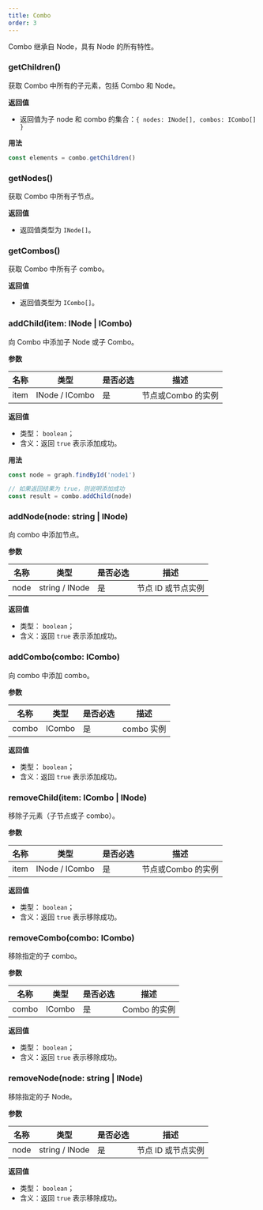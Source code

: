 ```yaml
---
title: Combo
order: 3
---
```


Combo 继承自 Node，具有 Node 的所有特性。

### getChildren()
获取 Combo 中所有的子元素，包括 Combo 和 Node。

**返回值**

- 返回值为子 node 和 combo 的集合：`{ nodes: INode[], combos: ICombo[] }`


**用法**

```javascript
const elements = combo.getChildren()
```


### getNodes()
获取 Combo 中所有子节点。

**返回值**

- 返回值类型为 `INode[]`。


### getCombos()
获取 Combo 中所有子 combo。

**返回值**

- 返回值类型为 `ICombo[]`。


### addChild(item: INode | ICombo)
向 Combo 中添加子 Node 或子 Combo。

**参数**

| 名称 | 类型 | 是否必选 | 描述 |
| --- | --- | --- | --- |
| item | INode / ICombo | 是 | 节点或Combo 的实例 |


**返回值**

- 类型： `boolean`；
- 含义：返回 `true` 表示添加成功。


**用法**

```javascript
const node = graph.findById('node1')

// 如果返回结果为 true，则说明添加成功
const result = combo.addChild(node)
```


### addNode(node: string | INode)
向 combo 中添加节点。

**参数**

| 名称 | 类型 | 是否必选 | 描述 |
| --- | --- | --- | --- |
| node | string / INode | 是 | 节点 ID 或节点实例 |


**返回值**

- 类型： `boolean`；
- 含义：返回 `true` 表示添加成功。


### addCombo(combo: ICombo)
向 combo 中添加 combo。

**参数**

| 名称 | 类型 | 是否必选 | 描述 |
| --- | --- | --- | --- |
| combo | ICombo | 是 | combo 实例 |


**返回值**

- 类型： `boolean`；
- 含义：返回 `true` 表示添加成功。


### removeChild(item: ICombo | INode)
移除子元素（子节点或子 combo）。

**参数**

| 名称 | 类型 | 是否必选 | 描述 |
| --- | --- | --- | --- |
| item | INode / ICombo | 是 | 节点或Combo 的实例 |


**返回值**

- 类型： `boolean`；
- 含义：返回 `true` 表示移除成功。


### removeCombo(combo: ICombo)
移除指定的子 combo。

**参数**

| 名称 | 类型 | 是否必选 | 描述 |
| --- | --- | --- | --- |
| combo | ICombo | 是 | Combo 的实例 |


**返回值**

- 类型： `boolean`；
- 含义：返回 `true` 表示移除成功。


### removeNode(node: string | INode)
移除指定的子 Node。

**参数**

| 名称 | 类型 | 是否必选 | 描述 |
| --- | --- | --- | --- |
| node | string / INode | 是 | 节点 ID 或节点实例 |


**返回值**

- 类型： `boolean`；
- 含义：返回 `true` 表示移除成功。
